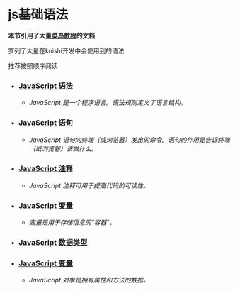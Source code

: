 # js基础语法

**本节引用了大量[菜鸟教程](https://www.runoob.com/js/js-tutorial.html)的文档**

罗列了大量在koishi开发中会使用到的语法

推荐按照顺序阅读

- ### [JavaScript 语法](https://www.runoob.com/js/js-syntax.html)
    - *JavaScript 是一个程序语言。语法规则定义了语言结构。*
- ### [JavaScript 语句](https://www.runoob.com/js/js-statements.html)
    - *JavaScript 语句向终端（或浏览器）发出的命令。语句的作用是告诉终端（或浏览器）该做什么。*
- ### [JavaScript 注释](https://www.runoob.com/js/js-statements.html)
    - *JavaScript 注释可用于提高代码的可读性。*

- ### [JavaScript 变量](https://www.runoob.com/js/js-variables.html)
    - *变量是用于存储信息的"容器"。*
  
- ### [JavaScript 数据类型](https://www.runoob.com/js/js-variables.html)

- ### [JavaScript 变量](https://www.runoob.com/js/js-variables.html)
    - *JavaScript 对象是拥有属性和方法的数据。*